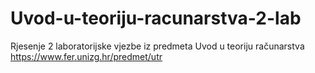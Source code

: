 # Uvod-u-teoriju-racunarstva-2-lab
Rjesenje 2 laboratorijske vjezbe iz predmeta Uvod u teoriju računarstva
https://www.fer.unizg.hr/predmet/utr

